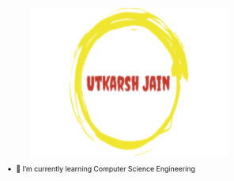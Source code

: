 <p align="center">
  <img width="400" height="300" src="logo.png">
</p>

- 🌱 I’m currently learning Computer Science Engineering
<!--
**utkarsh22040/utkarsh22040** is a ✨ _special_ ✨ repository because its `README.md` (this file) appears on your GitHub profile.



- 🔭 I’m currently working on ...

- 👯 I’m looking to collaborate on ...
- 🤔 I’m looking for help with ...
- 💬 Ask me about ...
- 📫 How to reach me: ...
- 😄 Pronouns: ...
- ⚡ Fun fact: ...
-->
